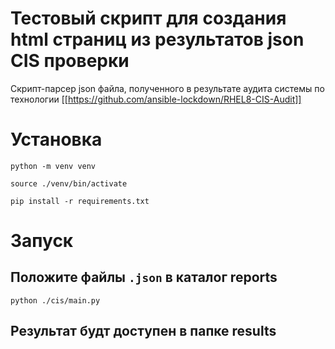 # Тестовый скрипт для создания html страниц из результатов json CIS проверки

Скрипт-парсер json файла, полученного в результате аудита системы по технологии
[[https://github.com/ansible-lockdown/RHEL8-CIS-Audit]]

# Установка

```
python -m venv venv

source ./venv/bin/activate

pip install -r requirements.txt
```

# Запуск

## Положите файлы ``.json`` в каталог reports

```
python ./cis/main.py
```

## Результат будт доступен в папке results
